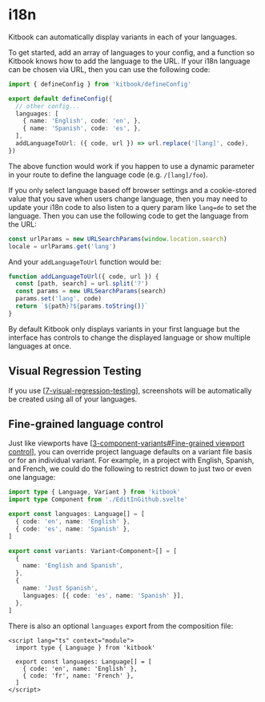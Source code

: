 # i18n

Kitbook can automatically display variants in each of your languages.

To get started, add an array of languages to your config, and a function so Kitbook knows how to add the language to the URL. If your i18n language can be chosen via URL, then you can use the following code:

```ts title="vite.config.ts" {5-9}
import { defineConfig } from 'kitbook/defineConfig'

export default defineConfig({
  // other config...
  languages: [
    { name: 'English', code: 'en', },
    { name: 'Spanish', code: 'es', },
  ],
  addLanguageToUrl: ({ code, url }) => url.replace('[lang]', code),
})
```

The above function would work if you happen to use a dynamic parameter in your route to define the language code (e.g. `/[lang]/foo`).

If you only select language based off browser settings and a cookie-stored value that you save when users change language, then you may need to update your i18n code to also listen to a query param like `lang=de` to set the language. Then you can use the following code to get the language from the URL:

```ts
const urlParams = new URLSearchParams(window.location.search)
locale = urlParams.get('lang')
```

And your `addLanguageToUrl` function would be:

```ts
function addLanguageToUrl({ code, url }) {
  const [path, search] = url.split('?')
  const params = new URLSearchParams(search)
  params.set('lang', code)
  return `${path}?${params.toString()}`
}
```

By default Kitbook only displays variants in your first language but the interface has controls to change the displayed language or show multiple languages at once.

## Visual Regression Testing

If you use [[7-visual-regression-testing]], screenshots will be automatically be created using all of your languages.

## Fine-grained language control

Just like viewports have [[3-component-variants#Fine-grained viewport control]], you can override project language defaults on a variant file basis or for an individual variant. For example, in a project with English, Spanish, and French, we could do the following to restrict down to just two or even one language:

```ts title="foo.variants.ts"
import type { Language, Variant } from 'kitbook'
import type Component from './EditInGithub.svelte'

export const languages: Language[] = [
  { code: 'en', name: 'English' },
  { code: 'es', name: 'Spanish' },
]

export const variants: Variant<Component>[] = [
  {
    name: 'English and Spanish',
  },
  {
    name: 'Just Spanish',
    languages: [{ code: 'es', name: 'Spanish' }],
  },
]
```

<!-- Some components may not have any translated strings and so it doesn't make sense to iterate across languages. In that case you can just export an empty languages array from the variants file to show the first language: -->

<!-- title="foo.variants.ts"
export const languages = [] -->

There is also an optional `languages` export from the composition file:

```svelte title="foo.composition"
<script lang="ts" context="module">
  import type { Language } from 'kitbook'

  export const languages: Language[] = [
    { code: 'en', name: 'English' },
    { code: 'fr', name: 'French' },
  ]
</script>
``` 

<!-- Once again, an empty array is a quick way to just show the first language. -->


[//begin]: # "Autogenerated link references for markdown compatibility"
[7-visual-regression-testing]: 7-visual-regression-testing.md "Visual Regression Testing"
[3-component-variants#Fine-grained viewport control]: 3-component-variants.md "Component Variants"
[//end]: # "Autogenerated link references"
